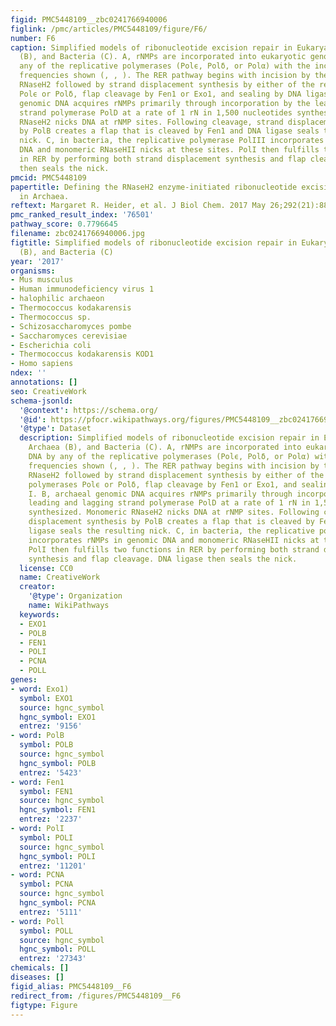 ```yaml
---
figid: PMC5448109__zbc0241766940006
figlink: /pmc/articles/PMC5448109/figure/F6/
number: F6
caption: Simplified models of ribonucleotide excision repair in Eukarya (A), Archaea
  (B), and Bacteria (C). A, rNMPs are incorporated into eukaryotic genomic DNA by
  any of the replicative polymerases (Polϵ, Polδ, or Polα) with the incorporation
  frequencies shown (, , ). The RER pathway begins with incision by the heterotrimeric
  RNaseH2 followed by strand displacement synthesis by either of the replicative polymerases
  Polϵ or Polδ, flap cleavage by Fen1 or Exo1, and sealing by DNA ligase I. B, archaeal
  genomic DNA acquires rNMPs primarily through incorporation by the leading and lagging
  strand polymerase PolD at a rate of 1 rN in 1,500 nucleotides synthesized. Monomeric
  RNaseH2 nicks DNA at rNMP sites. Following cleavage, strand displacement synthesis
  by PolB creates a flap that is cleaved by Fen1 and DNA ligase seals the resulting
  nick. C, in bacteria, the replicative polymerase PolIII incorporates rNMPs in genomic
  DNA and monomeric RNaseHII nicks at these sites. PolI then fulfills two functions
  in RER by performing both strand displacement synthesis and flap cleavage. DNA ligase
  then seals the nick.
pmcid: PMC5448109
papertitle: Defining the RNaseH2 enzyme-initiated ribonucleotide excision repair pathway
  in Archaea.
reftext: Margaret R. Heider, et al. J Biol Chem. 2017 May 26;292(21):8835-8845.
pmc_ranked_result_index: '76501'
pathway_score: 0.7796645
filename: zbc0241766940006.jpg
figtitle: Simplified models of ribonucleotide excision repair in Eukarya (A), Archaea
  (B), and Bacteria (C)
year: '2017'
organisms:
- Mus musculus
- Human immunodeficiency virus 1
- halophilic archaeon
- Thermococcus kodakarensis
- Thermococcus sp.
- Schizosaccharomyces pombe
- Saccharomyces cerevisiae
- Escherichia coli
- Thermococcus kodakarensis KOD1
- Homo sapiens
ndex: ''
annotations: []
seo: CreativeWork
schema-jsonld:
  '@context': https://schema.org/
  '@id': https://pfocr.wikipathways.org/figures/PMC5448109__zbc0241766940006.html
  '@type': Dataset
  description: Simplified models of ribonucleotide excision repair in Eukarya (A),
    Archaea (B), and Bacteria (C). A, rNMPs are incorporated into eukaryotic genomic
    DNA by any of the replicative polymerases (Polϵ, Polδ, or Polα) with the incorporation
    frequencies shown (, , ). The RER pathway begins with incision by the heterotrimeric
    RNaseH2 followed by strand displacement synthesis by either of the replicative
    polymerases Polϵ or Polδ, flap cleavage by Fen1 or Exo1, and sealing by DNA ligase
    I. B, archaeal genomic DNA acquires rNMPs primarily through incorporation by the
    leading and lagging strand polymerase PolD at a rate of 1 rN in 1,500 nucleotides
    synthesized. Monomeric RNaseH2 nicks DNA at rNMP sites. Following cleavage, strand
    displacement synthesis by PolB creates a flap that is cleaved by Fen1 and DNA
    ligase seals the resulting nick. C, in bacteria, the replicative polymerase PolIII
    incorporates rNMPs in genomic DNA and monomeric RNaseHII nicks at these sites.
    PolI then fulfills two functions in RER by performing both strand displacement
    synthesis and flap cleavage. DNA ligase then seals the nick.
  license: CC0
  name: CreativeWork
  creator:
    '@type': Organization
    name: WikiPathways
  keywords:
  - EXO1
  - POLB
  - FEN1
  - POLI
  - PCNA
  - POLL
genes:
- word: Exo1)
  symbol: EXO1
  source: hgnc_symbol
  hgnc_symbol: EXO1
  entrez: '9156'
- word: PolB
  symbol: POLB
  source: hgnc_symbol
  hgnc_symbol: POLB
  entrez: '5423'
- word: Fen1
  symbol: FEN1
  source: hgnc_symbol
  hgnc_symbol: FEN1
  entrez: '2237'
- word: PolI
  symbol: POLI
  source: hgnc_symbol
  hgnc_symbol: POLI
  entrez: '11201'
- word: PCNA
  symbol: PCNA
  source: hgnc_symbol
  hgnc_symbol: PCNA
  entrez: '5111'
- word: Poll
  symbol: POLL
  source: hgnc_symbol
  hgnc_symbol: POLL
  entrez: '27343'
chemicals: []
diseases: []
figid_alias: PMC5448109__F6
redirect_from: /figures/PMC5448109__F6
figtype: Figure
---
```

